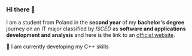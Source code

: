 ### Hi there 👋
I am a student from Poland in the **second year** of my **bachelor's degree** journey on an IT major classified by _ISCED_ as **software and applications development and analysis** and here is the link to an [official website](https://sylabus.uj.edu.pl/en/5/1/2/9/126?masterElement=9).

🌱 I am currently developing my C++ skills

<!--
#### TODO

During my studies, I learned a lot of stuff such as C++, Python, SQL, MySQL, HTML, CSS, JavaScript, Kotlin, Python, PHP, Kotlin, Bash, Linux, Blender, Computer Science, phpMyAdmin, Visual Studio Community, Visual Studio Code, Android Studio.

Unfortunately, my knowledge is not yet solidified, which is a point in my learning journey that I would like to focus on.

![coding-snake's GitHub stats](https://github-readme-stats.vercel.app/api?username=coding-snake&show_icons=true&theme=onedark)
-->

<!--
- 🔭 I’m currently working on ...
- 🌱 I’m currently learning ...
- 👯 I’m looking to collaborate on ...
- 🤔 I’m looking for help with ...
- 💬 Ask me about ...
- 📫 How to reach me: ...
- 😄 Pronouns: ...
- ⚡ Fun fact: ...
-->
